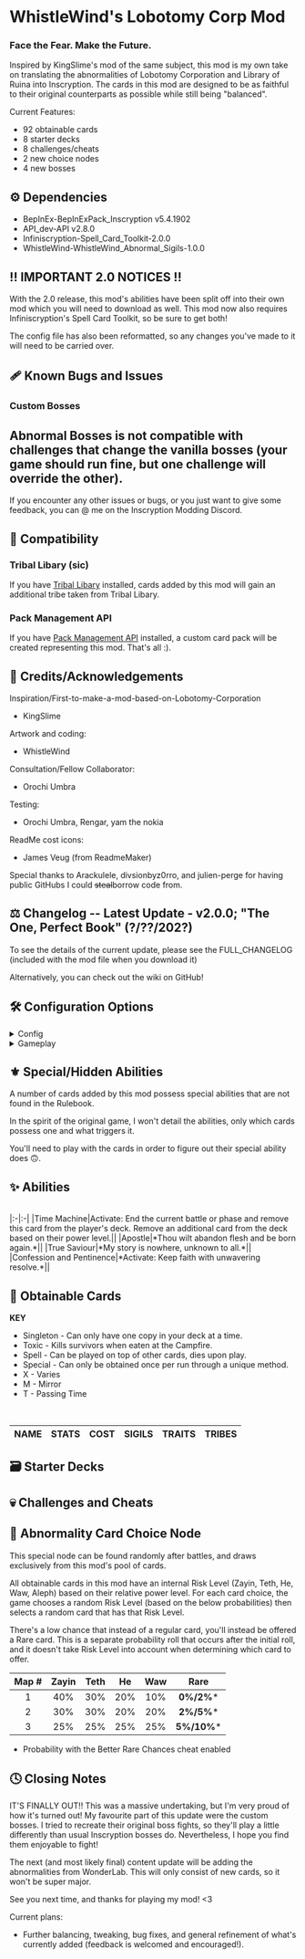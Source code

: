 # WhistleWind's Lobotomy Corp Mod

### Face the Fear. Make the Future.

Inspired by KingSlime's mod of the same subject, this mod is my own take on translating the abnormalities of Lobotomy Corporation and Library of Ruina into Inscryption.
The cards in this mod are designed to be as faithful to their original counterparts as possible while still being "balanced".

Current Features:
- 92 obtainable cards
- 8 starter decks
- 8 challenges/cheats
- 2 new choice nodes
- 4 new bosses

## ⚙️ Dependencies
- BepInEx-BepInExPack_Inscryption v5.4.1902
- API_dev-API v2.8.0
- Infiniscryption-Spell_Card_Toolkit-2.0.0
- WhistleWind-WhistleWind_Abnormal_Sigils-1.0.0

## ‼️ IMPORTANT 2.0 NOTICES ‼️
With the 2.0 release, this mod's abilities have been split off into their own mod which you will need to download as well.
This mod now also requires Infiniscryption's Spell Card Toolkit, so be sure to get both!

The config file has also been reformatted, so any changes you've made to it will need to be carried over.

## 🩹 Known Bugs and Issues
### Custom Bosses
Abnormal Bosses is not compatible with challenges that change the vanilla bosses (your game should run fine, but one challenge will override the other).
--------------------------

If you encounter any other issues or bugs, or you just want to give some feedback, you can @ me on the Inscryption Modding Discord.

## 🔗 Compatibility

### Tribal Libary (sic)
If you have [Tribal Libary](https://inscryption.thunderstore.io/package/Infiniscryption/Spell_Card_Toolkit/) installed,
cards added by this mod will gain an additional tribe taken from Tribal Libary.

### Pack Management API
If you have [Pack Management API](https://inscryption.thunderstore.io/package/Infiniscryption/Pack_Management_API/) installed,
a custom card pack will be created representing this mod. That's all :).

## 💌 Credits/Acknowledgements
Inspiration/First-to-make-a-mod-based-on-Lobotomy-Corporation
- KingSlime

Artwork and coding:
- WhistleWind

Consultation/Fellow Collaborator:
- Orochi Umbra

Testing:
- Orochi Umbra, Rengar, yam the nokia

ReadMe cost icons:
- James Veug (from ReadmeMaker)

Special thanks to Arackulele, divsionbyz0rro, and julien-perge for having public GitHubs I could ~~steal~~borrow code from.

## ⚖️ Changelog -- Latest Update - v2.0.0; "The One, Perfect Book" (?/??/202?)
To see the details of the current update, please see the FULL_CHANGELOG (included with the mod file when you download it)

Alternatively, you can check out the wiki on GitHub!

## 🛠️ Configuration Options

<details>
<summary>Config</summary>

### Enable Mod
#### Default value: True
Enables this mod's content.

### Special Abilities in Rulebook
#### Default Value: False
Adds Rulebook entries for hidden abilities, describing their effect and what card possesses it.

<details>
<summary>Config.Cards</summary>

### Disable Cards
#### Default value: None
Removes cards of the specified risk level from the pool of obtainable cards.

### Disable Donators
#### Default value: False
Removes the following abnormalities from the pool of obtainable cards:
- Backward Clock, Il Pianto della Luna, Army in Pink, Ppodae, Parasite Tree, Melting Love, Honoured Monk.

### Disable Ruina
#### Default value: False
Removes the following abnormalities from the pool of obtainable cards:
- Magical Girl C, Price of Silence, Nosferatu, The Road Home, Ozma, Silent Girl.

</details>
</details>

<details>
<summary>Gameplay</summary>

### Starter Deck
#### Default value: 0
PART 1 ONLY - Replaces your starting cards with one of this mod's custom decks.
- 0 - Default Deck
- 1 - One Sin, Fairy Festival, Old Lady
- 2 - Scorched Girl, Laetitia, Child of the Galaxy
- 3 - We Can Change Anything, All-Around Helper, Singing Machine
- 4 - Nothing There, Today's Shy Look, Pinocchio / Mirror of Adjustment
- 5 - Snow White's Apple, The Snow Queen, 
- 5 - The Road Home / Snow White's Apple, Warm-Hearted-Woodsman, Wisdom Scarecrow, Ozma / The Snow Queen
- 6 - Magical Girl S, Magical Girl H, Magical D, Magical Girl C / Laetitia
- 7 - Punishing Bird, Big Bird, Judgement Bird
- 8 - 3 Random Mod Cards
- 9 - Random Mod Deck (1-7)

<details>
<summary>Gameplay.Challenges</summary>

### Abnormal Bosses
#### Default value: False
PART 1 ONLY - Bosses will only use Abnormality cards.

### Abnormal Encounters
#### Default value: False
PART 1 ONLY - All regular battles will only use Abnormality cards.

### Miracle Worker
#### Default value: False
PART 1 ONLY - Leshy will play Plague Doctor during regular battles. Beware the Clock.

</details>

<details>
<summary>Gameplay.Cheats</summary>

### Better Rare Chances
#### Default value: False
PART 1 ONLY - Raises the chance of getting a Rare card from the abnormal choice node.

</details>

<details>
<summary>Gameplay.Nodes</summary>

### Disable Events
#### Default value: False
Disables special in-game events added by this mod.

### Disable Choice Node
#### Default value: False
Prevents the abnormal card choice node from appearing.

### Disable Sefirot Node
#### Default value: False
Prevents the sefirot card choice node from appearing.

### Choice Node at Start
#### Default value: False
Each new region will have an abnormal choice node at its start.

### Sefirot Node at Start
#### Default value: False
Each new region will have a sefirot choice node at its start.

</details>
</details>

## ⚜️ Special/Hidden Abilities
A number of cards added by this mod possess special abilities that are not found in the Rulebook.

In the spirit of the original game, I won't detail the abilities, only which cards possess one and what triggers it.

You'll need to play with the cards in order to figure out their special ability does 🙃.
 
## ✨ Abilities

<br>
|:-|:-|
|Time Machine|Activate: End the current battle or phase and remove this card from the player's deck. Remove an additional card from the deck based on their power level.||
|Apostle|*Thou wilt abandon flesh and be born again.*||
|True Saviour|*My story is nowhere, unknown to all.*||
|Confession and Pentinence|*Activate: Keep faith with unwavering resolve.*||

## 📜 Obtainable Cards

**KEY**
* Singleton - Can only have one copy in your deck at a time.
* Toxic - Kills survivors when eaten at the Campfire.
* Spell - Can be played on top of other cards, dies upon play.
* Special - Can only be obtained once per run through a unique method.
* X - Varies
* M - Mirror
* T - Passing Time

<br>

<!--

1B - <img align="center" src="https://i.imgur.com/H6vESv7.png"><img align="center" src="https://i.imgur.com/3L8GdcW.png"><img align="center" src="https://i.imgur.com/czecyiH.png">
2B - <img align="center" src="https://i.imgur.com/H6vESv7.png"><img align="center" src="https://i.imgur.com/3L8GdcW.png"><img align="center" src="https://i.imgur.com/vIrzRRC.png">
3B - <img align="center" src="https://i.imgur.com/H6vESv7.png"><img align="center" src="https://i.imgur.com/3L8GdcW.png"><img align="center" src="https://i.imgur.com/nR7Ce9J.png">
4B - <img align="center" src="https://i.imgur.com/H6vESv7.png"><img align="center" src="https://i.imgur.com/3L8GdcW.png"><img align="center" src="https://i.imgur.com/1c6PTpq.png">

x1 - <img align="center" src="https://i.imgur.com/GeMgIce.png"><img align="center" src="https://i.imgur.com/UMfuFFS.png"><img align="center" src="https://i.imgur.com/g6cUUvP.png">
x2 - <img align="center" src="https://i.imgur.com/GeMgIce.png"><img align="center" src="https://i.imgur.com/UMfuFFS.png"><img align="center" src="https://i.imgur.com/czecyiH.png">
x3 - <img align="center" src="https://i.imgur.com/GeMgIce.png"><img align="center" src="https://i.imgur.com/UMfuFFS.png"><img align="center" src="https://i.imgur.com/jnK5NEz.png">
x4 - <img align="center" src="https://i.imgur.com/GeMgIce.png"><img align="center" src="https://i.imgur.com/UMfuFFS.png"><img align="center" src="https://i.imgur.com/iJN52Ow.png">
x5 - <img align="center" src="https://i.imgur.com/GeMgIce.png"><img align="center" src="https://i.imgur.com/UMfuFFS.png"><img align="center" src="https://i.imgur.com/o1qsSmA.png">
x6 - <img align="center" src="https://i.imgur.com/GeMgIce.png"><img align="center" src="https://i.imgur.com/UMfuFFS.png"><img align="center" src="https://i.imgur.com/r1Q62Ck.png">
x7 - <img align="center" src="https://i.imgur.com/GeMgIce.png"><img align="center" src="https://i.imgur.com/UMfuFFS.png"><img align="center" src="https://i.imgur.com/mKxovtH.png">
x8 - <img align="center" src="https://i.imgur.com/GeMgIce.png"><img align="center" src="https://i.imgur.com/UMfuFFS.png"><img align="center" src="https://i.imgur.com/cEvPoTk.png">

E1 - <img align="center" src="https://i.imgur.com/C22peXt.png"><img align="center" src="https://i.imgur.com/hox8zlk.png"><img align="center" src="https://i.imgur.com/NcdGqIZ.png">
E2 - <img align="center" src="https://i.imgur.com/C22peXt.png"><img align="center" src="https://i.imgur.com/hox8zlk.png"><img align="center" src="https://i.imgur.com/3ngvEdK.png">
E3 - <img align="center" src="https://i.imgur.com/C22peXt.png"><img align="center" src="https://i.imgur.com/hox8zlk.png"><img align="center" src="https://i.imgur.com/Aem0MCG.png">
E4 - <img align="center" src="https://i.imgur.com/C22peXt.png"><img align="center" src="https://i.imgur.com/hox8zlk.png"><img align="center" src="https://i.imgur.com/P1yr67p.png">
E5 - <img align="center" src="https://i.imgur.com/C22peXt.png"><img align="center" src="https://i.imgur.com/hox8zlk.png"><img align="center" src="https://i.imgur.com/qeakSS4.png">
E6 - <img align="center" src="https://i.imgur.com/C22peXt.png"><img align="center" src="https://i.imgur.com/hox8zlk.png"><img align="center" src="https://i.imgur.com/lgHEMp9.png">

-->

|NAME|STATS|COST|SIGILS|TRAITS|TRIBES|
|:-|:-:|:-:|:-:|:-:|:-:|

</details>

## 🗃️ Starter Decks


## 💀 Challenges and Cheats


## 🎰 Abnormality Card Choice Node
This special node can be found randomly after battles, and draws exclusively from this mod's pool of cards.

All obtainable cards in this mod have an internal Risk Level (Zayin, Teth, He, Waw, Aleph) based on their relative power level.
For each card choice, the game chooses a random Risk Level (based on the below probabilities) then selects a random card that has that Risk Level.

There's a low chance that instead of a regular card, you'll instead be offered a Rare card.
This is a separate probability roll that occurs after the initial roll, and it doesn't take Risk Level into account when determining which card to offer.

|Map #|Zayin|Teth|He|Waw|**Rare**|
|:-:|:-:|:-:|:-:|:-:|:-:|
|1|40%|30%|20%|10%|**0%/2%***|
|2|30%|30%|20%|20%|**2%/5%***|
|3|25%|25%|25%|25%|**5%/10%***|

* Probability with the Better Rare Chances cheat enabled

## 🕓 Closing Notes
IT'S FINALLY OUT!!
This was a massive undertaking, but I'm very proud of how it's turned out!
My favourite part of this update were the custom bosses.
I tried to recreate their original boss fights, so they'll play a little differently than usual Inscryption bosses do.
Nevertheless, I hope you find them enjoyable to fight!

The next (and most likely final) content update will be adding the abnormalities from WonderLab.
This will only consist of new cards, so it won't be super major.

See you next time, and thanks for playing my mod! <3

Current plans:
* Further balancing, tweaking, bug fixes, and general refinement of what's currently added (feedback is welcomed and encouraged!).
